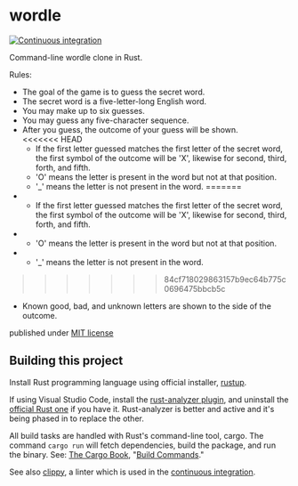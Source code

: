 # wordle

[![Continuous integration](https://github.com/jackwillis/wordle/actions/workflows/rust.yml/badge.svg)](https://github.com/jackwillis/wordle/actions/workflows/rust.yml)

Command-line wordle clone in Rust.

Rules:
* The goal of the game is to guess the secret word.
* The secret word is a five-letter-long English word.
* You may make up to six guesses.
* You may guess any five-character sequence.
* After you guess, the outcome of your guess will be shown.  
<<<<<<< HEAD
    * If the first letter guessed matches the first letter of the secret word, the first symbol of the outcome will be 'X', likewise for second, third, forth, and fifth.
    * 'O' means the letter is present in the word but not at that position.
    * '_' means the letter is not present in the word.
=======
* * If the first letter guessed matches the first letter of the secret word, the first symbol of the outcome will be 'X', likewise for second, third, forth, and fifth.
* * 'O' means the letter is present in the word but not at that position.
* * '_' means the letter is not present in the word.
>>>>>>> 84cf718029863157b9ec64b775c0696475bbcb5c
* Known good, bad, and unknown letters are shown to the side of the outcome.

published under [MIT license](LICENSE)

## Building this project

Install Rust programming language using official installer, [rustup](https://rustup.rs/).

If using Visual Studio Code, install the
[rust-analyzer plugin](https://marketplace.visualstudio.com/items?itemName=matklad.rust-analyzer),
and uninstall the [official Rust one](https://marketplace.visualstudio.com/items?itemName=rust-lang.rust) if you have it.
Rust-analyzer is better and active and it's being phased in to replace the other.

All build tasks are handled with Rust's command-line tool, cargo.
The command `cargo run` will fetch dependencies, build the package, and run the binary.
See: [The Cargo Book](https://doc.rust-lang.org/cargo/index.html),
"[Build Commands](https://doc.rust-lang.org/cargo/commands/build-commands.html)." 

See also [clippy](https://github.com/rust-lang/rust-clippy),
a linter which is used in the
[continuous integration](https://github.com/jackwillis/wordle/actions/workflows/rust.yml).
